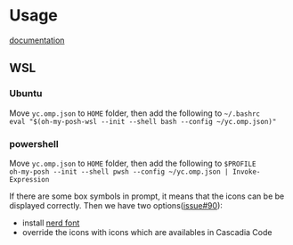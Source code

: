 # Usage   
[documentation](https://ohmyposh.dev/)
## WSL
###  Ubuntu  
Move `yc.omp.json` to `HOME` folder, then add the following to `~/.bashrc`    
    ```
    eval "$(oh-my-posh-wsl --init --shell bash --config ~/yc.omp.json)"
    ```
### powershell
Move `yc.omp.json` to `HOME` folder, then add the following to `$PROFILE`    
    ```
    oh-my-posh --init --shell pwsh --config ~/yc.omp.json | Invoke-Expression
    ```  

If there are some box symbols in prompt, it means that the icons can be be displayed correctly. Then we have two options([issue#90](https://github.com/JanDeDobbeleer/oh-my-posh/issues/89)):  
- install [nerd font](https://www.nerdfonts.com/)  
- override the icons with icons which are availables in Cascadia Code  
